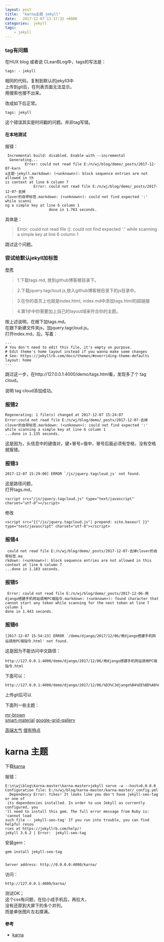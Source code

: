 ```yaml
---
layout: post
title:  "karna主题 jekyll"
date:   2017-12-07 13:17:32 +0800
categories:  jekyll
tags:
    - jekyll 
---
```



### tag有问题 ###


在HUX blog 或者说 CLeanBLog中，tags的写法是：

	tags: - jekyll

相同的代码，复制到默认的jekyll3中    
上传到git后，在列表页面无法显示。  
用搜索也搜不出来。 

改成如下后正常。

	tags: jekyll 

这个错误其实是时间戳的问题。并非tag写错。 

#### 在本地测试 ####

报错：

	 Incremental build: disabled. Enable with --incremental
      Generating...
             Error: could not read file E:/n/wj/blog/demo/_posts/2017-12-07-karn
	a主题-jekyll.markdown: (<unknown>): block sequence entries are not allowed in th
	is context at line 6 column 7
	             Error: could not read file E:/n/wj/blog/demo/_posts/2017-12-07-去掉
	clover的自带标签.markdown: (<unknown>): could not find expected ':' while scanni
	ng a simple key at line 6 column 1
	                    done in 1.763 seconds.

具体是：  
> Error: could not read file (<unknown>): could not find expected ':' while scanning a simple key at line 6 column 1

跳过这个问题。  
### 尝试给默认jekyll加标签  ###
[参考](http://zixiaojindao.github.io/blogging/2012/09/30/jekyll-category-tag-recent-comment/)

> 1.下载tags.md, 放到github博客根目录下。

> 2.下载jquery.tagcloud.js,放入github博客根目录下的js目录中。

> 3.在你的首页上也就是index.html, index.md中添加tags.html的超链接

> 4.第1步中你需要加上自己的layout域来符合你的主题。

按上述说明，在根下加tags.md。  
在跟下新建文件夹js，加jquery.tagcloud.js。   
打开index.md，后，写着：

	---
	# You don't need to edit this file, it's empty on purpose.
	# Edit theme's home layout instead if you wanna make some changes
	# See: https://jekyllrb.com/docs/themes/#overriding-theme-defaults
	layout: home
	---

跳过这一步，在http://127.0.0.1:4000/demo/tags.html看，发现多了个 tag cloud。

说明 tag cloud添加成功。

### 报错2 ###
   	Regenerating: 1 file(s) changed at 2017-12-07 15:24:07              Error:could not read file E:/n/wj/blog/demo/_posts/2017-12-07-去掉clover的自带标签.markdown: (<unknown>): could not find expected ':' while scanning a simple key at line 6 column 1 
	...done in 1.135 seconds.

这是因为，头信息中的键值对，键+冒号+值中，冒号后面必须有空格，没有空格就报错。

### 报错3 ###

	2017-12-07 15:29:00] ERROR `/js/jquery.tagcloud.js' not found.

这是路径问题，  
打开tags.md，

	<script src="/js/jquery.tagcloud.js" type="text/javascript" charset="utf-8"></script> 
修改

	<script src="{{"/js/jquery.tagcloud.js"| prepend: site.baseurl }}" type="text/javascript" charset="utf-8"></script> 


### 报错4 ###

	 could not read file E:/n/wj/blog/demo/_posts/2017-12-07-去掉clover的自带标签.ma
	rkdown: (<unknown>): block sequence entries are not allowed in this context at line 6 column 7
	...done in 1.183 seconds.

### 报错5 ###

     Error: could not read file E:/n/wj/blog/demo/_posts/2017-12-06-用django搭建手机网站调用PC端指令.markdown: (<unknown>): found character that cannot start any token while scanning for the next token at line 7 column 1
    done in 1.443 seconds.

### 报错6 ###

	[2017-12-07 15:54:23] ERROR `/demo/django/2017/12/06/用django搭建手机网站调用PC端指令.html' not found.

这是因为不能访问中文路径：

	http://127.0.0.1:4000/demo/django/2017/12/06/用django搭建手机网站调用PC端指令.html

下面可以：

	http://127.0.0.1:4000/demo/django/2017/12/06/%D3%C3django%B4%EE%BD%A8%CA%D6%BB%FA%CD%F8%D5%BE%B5%F7%D3%C3PC%B6%CB%D6%B8%C1%EE.html


上传git后可以

下面列一些主题：

[mr-brown](http://jekyllthemes.org/themes/mr-brown/)  
[smart-material](http://jekyllthemes.org/themes/smart-material-theme/)
[google-grid-gallery](https://tympanus.net/codrops/2014/03/21/google-grid-gallery/)


[高端大气](http://jekyllthemes.org/themes/doc-theme/)
[很有特点](http://jekyllthemes.org/themes/doc-theme/)


# karna 主题  #

下载[karna](http://jekyllthemes.org/themes/karna/)  

报错：

	E:\n\wj\blog\karna-master\karna-master>jekyll serve -w --host=0.0.0.0
	Configuration file: E:/n/wj/blog/karna-master/karna-master/_config.yml
	  Dependency Error: Yikes! It looks like you don't have jekyll-seo-tag or one of
	 its dependencies installed. In order to use Jekyll as currently configured, you
	'll need to install this gem. The full error message from Ruby is: 'cannot load
	such file -- jekyll-seo-tag' If you run into trouble, you can find helpful resou
	rces at https://jekyllrb.com/help/!
	jekyll 3.6.2 | Error:  jekyll-seo-tag

安装gem：

	gem install jekyll-seo-tag


    Server address: http://0.0.0.0:4000/karna/

访问：

	http://127.0.0.1:4000/karna/

测试OK；  
这个css有问题，在拉小成手机后，再拉大，  
没有还原到大屏下的多个并列。  
而是单张图片左右撑满。


#### 参考 ####
* [karna](http://jekyllthemes.org/themes/karna/)  
